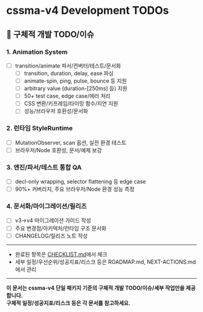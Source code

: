 # cssma-v4 Development TODOs

## 🚀 구체적 개발 TODO/이슈

### 1. Animation System
- [ ] transition/animate 파서/컨버터/테스트/문서화
  - [ ] transition, duration, delay, ease 파싱
  - [ ] animate-spin, ping, pulse, bounce 등 지원
  - [ ] arbitrary value (duration-[250ms] 등) 지원
  - [ ] 50+ test case, edge case/에러 처리
  - [ ] CSS 변환/키프레임/타이밍 함수/지연 지원
  - [ ] 성능/브라우저 호환성/문서화

### 2. 런타임 StyleRuntime
- [ ] MutationObserver, scan 옵션, 실전 환경 테스트
- [ ] 브라우저/Node 호환성, 문서/예제 보강

### 3. 엔진/파서/테스트 통합 QA
- [ ] decl-only wrapping, selector flattening 등 edge case
- [ ] 90%+ 커버리지, 주요 브라우저/Node 환경 성능 측정

### 4. 문서화/마이그레이션/릴리즈
- [ ] v3→v4 마이그레이션 가이드 작성
- [ ] 주요 변경점/아키텍처/런타임 구조 문서화
- [ ] CHANGELOG/릴리즈 노트 작성

---

- 완료된 항목은 [CHECKLIST.md](./CHECKLIST.md)에서 체크
- 세부 일정/우선순위/성공지표/리스크 등은 ROADMAP.md, NEXT-ACTIONS.md에서 관리

---

**이 문서는 cssma-v4 단일 패키지 기준의 구체적 개발 TODO/이슈/세부 작업만을 제공합니다.  
구체적 일정/성공지표/리스크 등은 각 문서를 참고하세요.** 